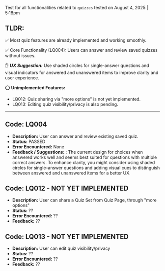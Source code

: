 Test for all functionalities related to `quizzes` tested on August 4, 2025 | 5:18pm

## TLDR:
✅ Most quiz features are already implemented and working smoothly.

✅ Core Functionality (LQ004): Users can answer and review saved quizzes without issues.

✋ ***UX Suggestion:*** Use shaded circles for single-answer questions and visual indicators for answered and unanswered items to improve clarity and user experience.

⭕ **Unimplemented Features:**

- LQ012: Quiz sharing via "more options" is not yet implemented.
- LQ013: Editing quiz visibility/privacy is also pending.

---
## Code: LQ004
- **Description:** User can answer and review existing saved quiz.
- **Status:** PASSED
- **Error Encountered:** None
- **Feedback / Suggestions:** : The current design for choices when answered works well and seems best suited for questions with multiple correct answers. To enhance clarity, you might consider using shaded circles for single-answer questions and adding visual cues to distinguish between answered and unanswered items for a better UX.

## Code: LQ012 - NOT YET IMPLEMENTED
- **Description:** User can share a Quiz Set from Quiz Page, through "more options"
- **Status:** ??
- **Error Encountered:** ??
- **Feedback:** ??

## Code: LQ013 - NOT YET IMPLEMENTED
- **Description:** User can edit quiz visibility/privacy
- **Status:** ??
- **Error Encountered:** ??
- **Feedback:** ??
